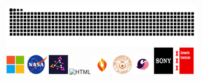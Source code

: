 <p>
  <img src="https://raw.githubusercontent.com/evilgensec/evilgensec/refs/heads/main/images/Something.svg" alt="HTML"><br>
  <img src="https://raw.githubusercontent.com/evilgensec/evilgensec/refs/heads/main/images/Microsoft.png" alt="HTML" width="50" height="50"/>
  <img src="https://raw.githubusercontent.com/evilgensec/evilgensec/refs/heads/main/images/Nasa.svg" alt="HTML" width="55" height=50"/>
  <img src="https://raw.githubusercontent.com/evilgensec/evilgensec/refs/heads/main/images/Zitadel.jpg" alt="HTML" width="50" height="50"/>
  <img src="https://raw.githubusercontent.com/evilgensec/evilgensec/refs/heads/main/images/Airlock.avif" alt="HTML" width="50" height="50"/>  
  <img src="https://raw.githubusercontent.com/evilgensec/evilgensec/refs/heads/main/images/Firewalla.png" alt="HTML" width="50" height="50"/>
  <img src="https://raw.githubusercontent.com/evilgensec/evilgensec/refs/heads/main/images/University_of_Texas.svg" alt="HTML" width="50" height="50"/>
  <img src="https://raw.githubusercontent.com/evilgensec/evilgensec/refs/heads/main/images/Sonar.jpg" alt="HTML" width="50" height="50"/>
  <img src="https://raw.githubusercontent.com/evilgensec/evilgensec/refs/heads/main/images/Sony.gif" alt="HTML" width="50" height="70"/>
  <img src="https://raw.githubusercontent.com/evilgensec/evilgensec/refs/heads/main/images/Amsterdam.png" alt="HTML" width="50" height="70"/>
</p>
